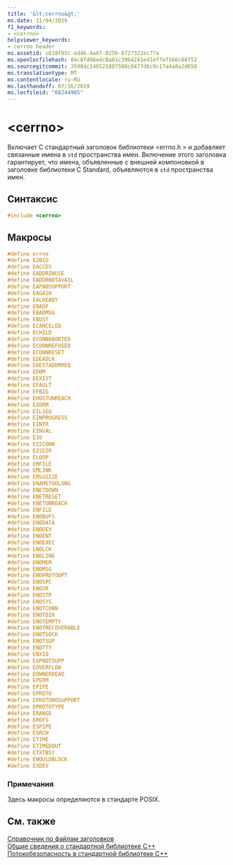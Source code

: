 ```yaml
---
title: '&lt;cerrno&gt;'
ms.date: 11/04/2016
f1_keywords:
- <cerrno>
helpviewer_keywords:
- cerrno header
ms.assetid: c618f95c-ad4b-4a6f-825b-8727322ec77a
ms.openlocfilehash: 04c8fd66edc8a61c3964241e41ef7ef1b6c88752
ms.sourcegitcommit: 3590dc146525807500c0477d6c9c17a4a8a2d658
ms.translationtype: MT
ms.contentlocale: ru-RU
ms.lasthandoff: 07/16/2019
ms.locfileid: "68244985"
---
```

# <a name="ltcerrnogt"></a>&lt;cerrno&gt;

Включает C стандартный заголовок библиотеки \<errno.h > и добавляет связанные имена в `std` пространства имен. Включение этого заголовка гарантирует, что имена, объявленные с внешней компоновкой в заголовке библиотеки C Standard, объявляются в `std` пространства имен.

## <a name="syntax"></a>Синтаксис

```cpp
#include <cerrno>
```

## <a name="macros"></a>Макросы

```cpp
#define errno
#define E2BIG
#define EACCES
#define EADDRINUSE
#define EADDRNOTAVAIL
#define EAFNOSUPPORT
#define EAGAIN
#define EALREADY
#define EBADF
#define EBADMSG
#define EBUSY
#define ECANCELED
#define ECHILD
#define ECONNABORTED
#define ECONNREFUSED
#define ECONNRESET
#define EDEADLK
#define EDESTADDRREQ
#define EDOM
#define EEXIST
#define EFAULT
#define EFBIG
#define EHOSTUNREACH
#define EIDRM
#define EILSEQ
#define EINPROGRESS
#define EINTR
#define EINVAL
#define EIO
#define EISCONN
#define EISDIR
#define ELOOP
#define EMFILE
#define EMLINK
#define EMSGSIZE
#define ENAMETOOLONG
#define ENETDOWN
#define ENETRESET
#define ENETUNREACH
#define ENFILE
#define ENOBUFS
#define ENODATA
#define ENODEV
#define ENOENT
#define ENOEXEC
#define ENOLCK
#define ENOLINK
#define ENOMEM
#define ENOMSG
#define ENOPROTOOPT
#define ENOSPC
#define ENOSR
#define ENOSTR
#define ENOSYS
#define ENOTCONN
#define ENOTDIR
#define ENOTEMPTY
#define ENOTRECOVERABLE
#define ENOTSOCK
#define ENOTSUP
#define ENOTTY
#define ENXIO
#define EOPNOTSUPP
#define EOVERFLOW
#define EOWNERDEAD
#define EPERM
#define EPIPE
#define EPROTO
#define EPROTONOSUPPORT
#define EPROTOTYPE
#define ERANGE
#define EROFS
#define ESPIPE
#define ESRCH
#define ETIME
#define ETIMEDOUT
#define ETXTBSY
#define EWOULDBLOCK
#define EXDEV
```

### <a name="remarks"></a>Примечания

Здесь макросы определяются в стандарте POSIX.

## <a name="see-also"></a>См. также

[Справочник по файлам заголовков](../standard-library/cpp-standard-library-header-files.md)<br/>
[Общие сведения о стандартной библиотеке C++](../standard-library/cpp-standard-library-overview.md)<br/>
[Потокобезопасность в стандартной библиотеке C++](../standard-library/thread-safety-in-the-cpp-standard-library.md)<br/>

